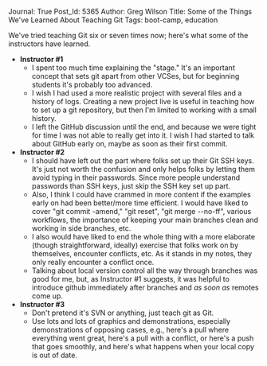 Journal: True
Post_Id: 5365
Author: Greg Wilson
Title: Some of the Things We've Learned About Teaching Git
Tags: boot-camp, education

<p>We've tried teaching Git six or seven times now; here's what some of the instructors have learned.</p>
<ul>
  <li><strong>Instructor #1</strong>
    <ul>
      <li>I spent too much time explaining the "stage." It's an important concept that sets git apart from other VCSes, but for beginning students it's probably too advanced.</li>
      <li>I wish I had used a more realistic project with several files and a history of logs. Creating a new project live is useful in teaching how to set up a git repository, but then I'm limited to working with a small history.</li>
      <li>I left the GitHub discussion until the end, and because we were tight for time I was not able to really get into it. I wish I had started to talk about GitHub early on, maybe as soon as their first commit.</li>
    </ul>
  </li>
  <li><strong>Instructor #2</strong>
    <ul>
      <li>I should have left out the part where folks set up their Git SSH keys. It's just not worth the confusion and only helps folks by letting them avoid typing in their passwords. Since more people understand passwords than SSH keys, just skip the SSH key set up part.</li>
      <li>Also, I think I could have crammed in more content if the examples early on had been better/more time efficient. I would have liked to cover "git commit -amend," "git reset", "git merge --no-ff", various workflows, the importance of keeping your main branches clean and working in side branches, etc.</li>
      <li>I also would have liked to end the whole thing with a more elaborate (though straightforward, ideally) exercise that folks work on by themselves, encounter conflicts, etc. As it stands in my notes, they only really encounter a conflict once.</li>
      <li>Talking about local version control all the way through branches was good for me, but, as Instructor #1 suggests, it was helpful to introduce github immediately after branches and <em>as soon as</em> remotes come up.</li>
    </ul>
  </li>
  <li><strong>Instructor #3</strong>
    <ul>
      <li>Don't pretend it's SVN or anything, just teach git as Git.</li>
      <li>Use lots and lots of graphics and demonstrations, especially demonstrations of opposing cases, e.g., here's a pull where everything went great, here's a pull with a conflict, or here's a push that goes smoothly, and here's what happens when your local copy is out of date.</li>
    </ul>
  </li>
</ul>
